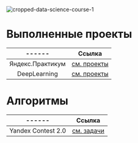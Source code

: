 ![cropped-data-science-course-1](https://user-images.githubusercontent.com/78697502/155294836-45628e4e-5d42-4c57-9eba-0a5b2956ef91.png)

# Выполненные проекты
| ------ | Ссылка |
|:--------------------:|:------:|
| Яндекс.Практикум | [см. проекты](https://github.com/LeonidStarykh/Yandex.Practicum) |
| DeepLearning | [см. проекты](https://github.com/LeonidStarykh/DeepLearning) |

# Алгоритмы
| ------ | Ссылка |
|:--------------------:|:------:|
| Yandex Contest 2.0 | [см. задачи](https://github.com/LeonidStarykh/algorithms/tree/main/yndx_algorithms) |
